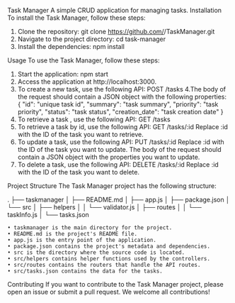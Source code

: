 Task Manager
A simple CRUD application for managing tasks.
Installation
To install the Task Manager, follow these steps:


1. Clone the repository:
   git clone https://github.com/<username>/TaskManager.git
2. Navigate to the project directory:
   cd task-manager
3. Install the dependencies:
   npm install

Usage
To use the Task Manager, follow these steps:

1. Start the application: npm start
2. Access the application at http://localhost:3000.
3. To create a new task, use the following API:
    POST /tasks
4.The body of the request should contain a JSON object with the following properties:
  {
  "id": "unique task id",
  "summary": "task summary",
  "priority": "task priority",
  "status": "task status",
  "creation_date": "task creation date"
  }
5. To retrieve a task , use the following API:
   GET /tasks
6. To retrieve a task by id, use the following API:
   GET /tasks/:id
  Replace :id with the ID of the task you want to retrieve.
7. To update a task, use the following API:
   PUT /tasks/:id
  Replace :id with the ID of the task you want to update. The body of the request should contain a JSON object with the properties you want to update.
8. To delete a task, use the following API:
  DELETE /tasks/:id
Replace :id with the ID of the task you want to delete.
  
  
Project Structure
The Task Manager project has the following structure:

  
  .
├── taskmanager
│   ├── README.md
│   ├── app.js
│   ├── package.json
│   └── src
│       ├── helpers
│       │   └── validator.js
│       ├── routes
│       │   └── taskInfo.js
│       └── tasks.json

  
    • taskmanager is the main directory for the project.
    • README.md is the project's README file.
    • app.js is the entry point of the application.
    • package.json contains the project's metadata and dependencies.
    • src is the directory where the source code is located.
    • src/helpers contains helper functions used by the controllers.
    • src/routes contains the routers that handle the API routes.
    • src/tasks.json contains the data for the tasks.

Contributing
If you want to contribute to the Task Manager project, please open an issue or submit a pull request. We welcome all contributions!


  


  